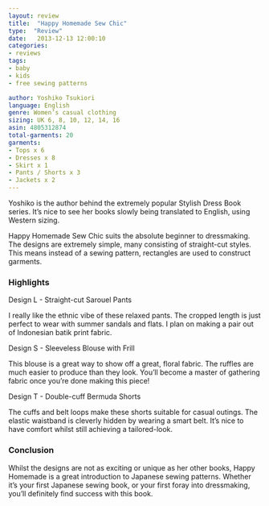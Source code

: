 ```yaml
---
layout: review
title:  "Happy Homemade Sew Chic"
type:  "Review"
date:   2013-12-13 12:00:10
categories:
- reviews
tags:
- baby
- kids
- free sewing patterns

author: Yoshiko Tsukiori
language: English
genre: Women’s casual clothing
sizing: UK 6, 8, 10, 12, 14, 16
asin: 4805312874
total-garments: 20
garments:
- Tops x 6
- Dresses x 8
- Skirt x 1
- Pants / Shorts x 3
- Jackets x 2
---
```


Yoshiko is the author behind the extremely popular Stylish Dress Book series. It’s nice to see her books slowly being
translated to English, using Western sizing.

Happy Homemade Sew Chic suits the absolute beginner to dressmaking. The designs are extremely simple, many consisting of
straight-cut styles. This means instead of a sewing pattern, rectangles are used to construct garments.

### Highlights

Design L - Straight-cut Sarouel Pants

I really like the ethnic vibe of these relaxed pants. The cropped length is just perfect to wear with summer sandals
and flats. I plan on making a pair out of Indonesian batik print fabric.

Design S - Sleeveless Blouse with Frill

This blouse is a great way to show off a great, floral fabric. The ruffles are much easier to produce than they look.
You’ll become a master of gathering fabric once you’re done making this piece!

Design T - Double-cuff Bermuda Shorts

The cuffs and belt loops make these shorts suitable for casual outings. The elastic waistband is cleverly hidden by
wearing a smart belt. It’s nice to have comfort whilst still achieving a tailored-look.

### Conclusion

Whilst the designs are not as exciting or unique as her other books, Happy Homemade is a great introduction to Japanese
sewing patterns. Whether it’s your first Japanese sewing book, or your first foray into dressmaking, you’ll definitely
find success with this book.
